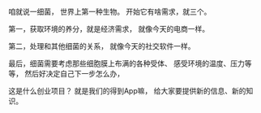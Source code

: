 ### 
咱就说一细菌，
世界上第一种生物。
开始它有啥需求，就三个。

第一，获取环境的养分，就是经济需求，
就像今天的电商一样。

第二，处理和其他细菌的关系，
就像今天的社交软件一样。

最后，细菌需要考虑那些细胞膜上布满的各种受体、
感受环境的温度、压力等等，
然后好决定自己下一步怎么办，

这是什么创业项目？
就是我们的得到App嘛，
给大家要提供新的信息、新的知识。
